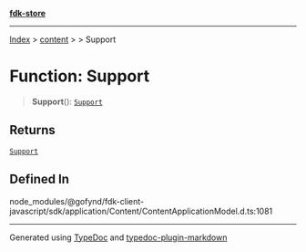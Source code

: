 [**fdk-store**](../../../README.md)
***

[Index](../../../API.md) > [content](../../README.md) > [<internal>](../README.md) > Support

# Function: Support

> **Support**(): [`Support`](../type-aliases/type-alias.Support.md)

## Returns

[`Support`](../type-aliases/type-alias.Support.md)

## Defined In

node\_modules/@gofynd/fdk-client-javascript/sdk/application/Content/ContentApplicationModel.d.ts:1081

***
Generated using [TypeDoc](https://typedoc.org/) and [typedoc-plugin-markdown](https://www.npmjs.com/package/typedoc-plugin-markdown)
